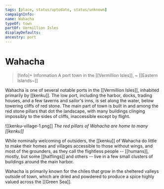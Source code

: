```yaml
---
tags: [place, status/uptodate, status/unknown]
campaignInfo:
name: Wahacha
typeOf: town
partOf: Vermillion Isles
displayDefaults:
ancestry: port
---
```

# Wahacha
>[!info]+ Information
> A port town in the [[Vermillion Isles]], ~ [[Eastern Islands~]]

Wahacha is one of several notable ports in the [[Vermillion Isles]], inhabited primarily by [[kenku]]. The low port, including the harbor, docks, trading houses, and a few taverns and sailor's inns, is set along the water, below towering cliffs of red stone. The main part of town is built in and among the red stone pillars that dot the landscape, with many buildings clinging impossibly to the sides of cliffs, inaccessible except by flight.

![[kenku-village-1.png]]
*The red pillars of Wahacha are home to many [[kenku]]*

While nominally welcoming of outsiders, the [[kenku]] of Wahacha do little to make their homes and villages accessible to those without wings, and most of the grounders, as they call the flightless people -- [[humans]], mostly, but some [[halflings]] and others -- live in a few small clusters of buildings around the main harbor.

Wahacha is primarily known for the chiles that grow in the sheltered valleys outside of town, which are dried and powdered to produce a spice highly valued across the [[Green Sea]]. 